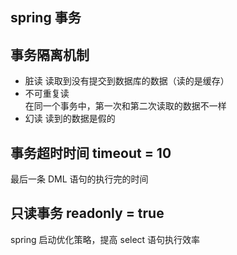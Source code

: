 ## spring 事务

## 事务隔离机制

- 脏读
  读取到没有提交到数据库的数据（读的是缓存）
- 不可重复读  
  在同一个事务中，第一次和第二次读取的数据不一样
- 幻读
  读到的数据是假的

## 事务超时时间 timeout = 10

最后一条 DML 语句的执行完的时间

## 只读事务 readonly = true

spring 启动优化策略，提高 select 语句执行效率
